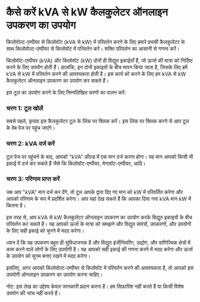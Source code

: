कैसे करें kVA से kW कैलकुलेटर ऑनलाइन उपकरण का उपयोग
===================================================

किलोवोल्ट-एम्पीयर से किलोवॉट (kVA से kW) में परिवर्तन करने के लिए हमारे प्रभावी कैलकुलेटर के साथ किलोवोल्ट-एम्पीयर से किलोवॉट में परिवर्तन करें। शक्ति परिवर्तन का आसानी से गणना करें।

किलोवॉट-एम्पीयर (kVA) और किलोवॉट (kW) दोनों ही विद्युत इकाईयाँ हैं, जो ऊर्जा की मात्रा को निर्दिष्ट करने के लिए उपयोग होती हैं। हालांकि, इन दोनों इकाइयों के बीच मापन किया जाता है, जिसके लिए हमें kVA से kW में परिवर्तन करने की आवश्यकता होती है। इस कार्य को करने के लिए हम kVA से kW कैलकुलेटर ऑनलाइन उपकरण का उपयोग कर सकते हैं।

इस टूल का उपयोग करने के लिए निम्नलिखित चरणों का पालन करें:

### चरण 1: टूल खोलें

सबसे पहले, कृपया इस कैलकुलेटर टूल के लिंक पर क्लिक करें। इस लिंक पर क्लिक करने से आप टूल के वेब पेज पर पहुंच जाएंगे।

### चरण 2: kVA दर्ज करें

टूल पेज पर पहुंचने के बाद, आपको "kVA" फ़ील्ड में एक मान दर्ज करना होगा। यह मान आपको किसी भी इकाई में दर्ज कर सकते हैं जैसे कि किलोवॉट-एम्पीयर, मेगावॉट-एम्पीयर, आदि।

### चरण 3: परिणाम प्राप्त करें

जब आप "kVA" मान दर्ज कर देंगे, तो टूल आपके द्वारा दिए गए मान को kW में परिवर्तित करेगा और आपको परिणाम के रूप में प्रदर्शित करेगा। आप यहां देख सकते हैं कि आपका दिया गया kVA मान kW में कितना है।

इस तरह से, आप kVA से kW कैलकुलेटर ऑनलाइन उपकरण का उपयोग करके विद्युत इकाइयों के बीच परिवर्तन कर सकते हैं। यह आपको ऊर्जा के मात्रा को समझने और विद्युत संयंत्रों, उपकरणों, और उपयोगों के लिए सही इकाई को चुनने में मदद करेगा।

ध्यान दें कि यह उपकरण बहुत ही सुविधाजनक है और विद्युत इंजीनियरिंग, उद्योग, और वाणिज्यिक क्षेत्रों में काम करने वाले लोगों के लिए उपयोगी है। यह आपको सही इकाई की गणना करने में मदद करेगा और ऊर्जा के उपयोग को सुगम बनाए रखने में मदद करेगा।

इसलिए, अगर आपको किलोवोल्ट-एम्पीयर से किलोवॉट में परिवर्तन करने की आवश्यकता है, तो आपको इस उपयोगी ऑनलाइन उपकरण का उपयोग करना चाहिए।

नोट: इस लेख का उद्देश्य केवल जानकारी प्रदान करना है। हम सिफ़ारिश नहीं करते हैं या किसी विशेष उपयोग की जांच नहीं करते हैं।